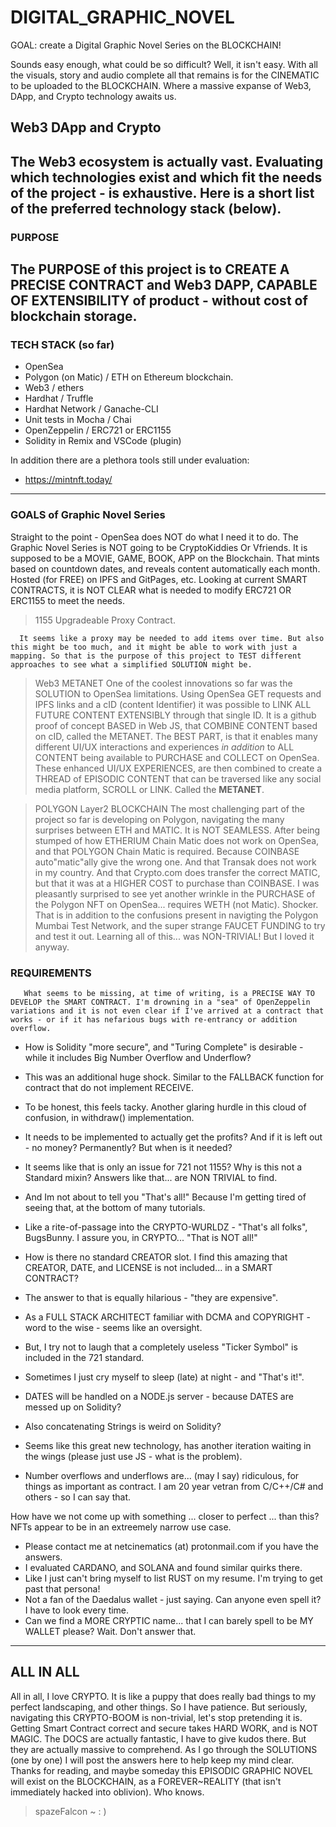 # DIGITAL_GRAPHIC_NOVEL
GOAL: create a Digital Graphic Novel Series on the BLOCKCHAIN!

Sounds easy enough, what could be so difficult? Well, it isn't easy. With all the visuals, story and audio complete all that remains is for the CINEMATIC to be uploaded to the BLOCKCHAIN. Where a massive expanse of Web3, DApp, and Crypto technology awaits us.

## Web3 DApp and Crypto

The Web3 ecosystem is actually vast. Evaluating which technologies exist and which fit the needs of the project - is exhaustive. Here is a short list of the preferred technology stack (below). 
----
### PURPOSE
The PURPOSE of this project is to CREATE A PRECISE CONTRACT and Web3 DAPP, CAPABLE OF EXTENSIBILITY of product - without cost of blockchain storage.  
----
### TECH STACK (so far)
- OpenSea
- Polygon (on Matic) / ETH on Ethereum blockchain.
- Web3 / ethers
- Hardhat / Truffle 
- Hardhat Network / Ganache-CLI
- Unit tests in Mocha / Chai
- OpenZeppelin / ERC721 or ERC1155
- Solidity in Remix and VSCode (plugin)

In addition there are a plethora tools still under evaluation:
- https://mintnft.today/
----
### GOALS of Graphic Novel Series
Straight to the point - OpenSea does NOT do what I need it to do. The Graphic Novel Series is NOT going to be CryptoKiddies Or Vfriends. It is supposed to be a MOVIE, GAME, BOOK, APP on the Blockchain. That mints based on countdown dates, and reveals content automatically each month. Hosted (for FREE) on IPFS and GitPages, etc. Looking at current SMART CONTRACTS, it is NOT CLEAR what is needed to modify ERC721 OR ERC1155 to meet the needs.

> 1155 Upgradeable Proxy Contract.

      It seems like a proxy may be needed to add items over time. But also this might be too much, and it might be able to work with just a mapping. So that is the purpose of this project to TEST different approaches to see what a simplified SOLUTION might be.
      
> Web3 METANET
      One of the coolest innovations so far was the SOLUTION to OpenSea limitations. Using OpenSea GET requests and IPFS links and a cID (content Identifier) it was possible to LINK ALL FUTURE CONTENT EXTENSIBLY through that single ID. It is a github proof of concept BASED in Web JS, that COMBINE CONTENT based on cID, called the METANET. The BEST PART, is that it enables many different UI/UX interactions and experiences <i>in addition</i> to ALL CONTENT being available to PURCHASE and COLLECT on OpenSea. These enhanced UI/UX EXPERIENCES, are then combined to create a THREAD of EPISODIC CONTENT that can be traversed like any social media platform, SCROLL or LINK. Called the <b>METANET</b>.
      
> POLYGON Layer2 BLOCKCHAIN
       The most challenging part of the project so far is developing on Polygon, navigating the many surprises between ETH and MATIC. It is NOT SEAMLESS. After being stumped of how ETHERIUM Chain Matic does not work on OpenSea, and that POLYGON Chain Matic is required. Because COINBASE auto"matic"ally give the wrong one. And that Transak does not work in my country. And that Crypto.com does transfer the correct MATIC, but that it was at a HIGHER COST to purchase than COINBASE. I was pleasantly surprised to see yet another wrinkle in the PURCHASE of the Polygon NFT on OpenSea... requires WETH (not Matic). Shocker. That is in addition to the confusions present in navigting the Polygon Mumbai Test Network, and the super strange FAUCET FUNDING to try and test it out. Learning all of this... was NON-TRIVIAL! But I loved it anyway. 
       
### REQUIREMENTS

       What seems to be missing, at time of writing, is a PRECISE WAY TO DEVELOP the SMART CONTRACT. I'm drowning in a "sea" of OpenZeppelin variations and it is not even clear if I've arrived at a contract that works - or if it has nefarious bugs with re-entrancy or addition overflow. 
       
 - How is Solidity "more secure", and "Turing Complete" is desirable - while it includes Big Number Overflow and Underflow? 
 - This was an additional huge shock. Similar to the FALLBACK function for contract that do not implement RECEIVE. 
 - To be honest, this feels tacky. Another glaring hurdle in this cloud of confusion, in withdraw() implementation. 
 - It needs to be implemented to actually get the profits? And if it is left out - no money? Permanently? But when is it needed? 
 - It seems like that is only an issue for 721 not 1155? Why is this not a Standard mixin? Answers like that... are NON TRIVIAL to find. 
 - And Im not about to tell you "That's all!" Because I'm getting tired of seeing that, at the bottom of many tutorials. 
 - Like a rite-of-passage into the CRYPTO-WURLDZ - "That's all folks", BugsBunny. I assure you, in CRYPTO... "That is NOT all!"


  - How is there no standard CREATOR slot. I find this amazing that CREATOR, DATE, and LICENSE is not included... in a SMART CONTRACT? 
  - The answer to that is equally hilarious - "they are expensive". 
  - As a FULL STACK ARCHITECT familiar with DCMA and COPYRIGHT - word to the wise - seems like an oversight. 
  - But, I try not to laugh that a completely useless "Ticker Symbol" is included in the 721 standard. 
  - Sometimes I just cry myself to sleep (late) at night - and "That's it!". 
  
  - DATES will be handled on a NODE.js server - because DATES are messed up on Solidity? 
  - Also concatenating Strings is weird on Solidity? 
  - Seems like this great new technology, has another iteration waiting in the wings (please just use JS - what is the problem). 
  - Number overflows and underflows are... (may I say) ridiculous, for things as important as contract. I am 20 year vetran from C/C++/C# and others - so I can say that. 
  
   How have we not come up with something ... closer to perfect ... than this? NFTs appear to be in an extreemely narrow use case. 
   
   - Please contact me at netcinematics (at) protonmail.com if you have the answers. 
   - I evaluated CARDANO, and SOLANA and found similar quirks there. 
   - Like I just can't bring myself to list RUST on my resume. I'm trying to get past that persona!
   - Not a fan of the Daedalus wallet - just saying. Can anyone even spell it? I have to look every time.
   - Can we find a MORE CRYPTIC name... that I can barely spell to be MY WALLET please? Wait. Don't answer that.
---       
## ALL IN ALL

All in all, I love CRYPTO. It is like a puppy that does really bad things to my perfect landscaping, and other things. So I have patience. But seriously, navigating this CRYPTO-BOOM is non-trivial, let's stop pretending it is. Getting Smart Contract correct and secure takes HARD WORK, and is NOT MAGIC. The DOCS are actually fantastic, I have to give kudos there. But they are actually massive to comprehend. As I go through the SOLUTIONS (one by one) I will post the answers here to help keep my mind clear. Thanks for reading, and maybe someday this EPISODIC GRAPHIC NOVEL will exist on the BLOCKCHAIN, as a FOREVER~REALITY (that isn't immediately hacked into oblivion). Who knows.

> spazeFalcon ~ : )
